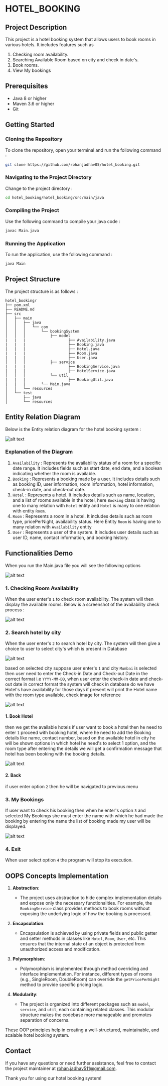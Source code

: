 # HOTEL_BOOKING

## Project Description
This project is a hotel booking system that allows users to book rooms in various hotels. 
It includes features such as 
 1. Checking room availability.
 2. Searching Available Room based on city and check in date's.
 3. Book rooms.
 4. View My bookings

## Prerequisites
- Java 8 or higher
- Maven 3.6 or higher
- Git

## Getting Started

### Cloning the Repository
To clone the repository, open your terminal and run the following command :
```sh
git clone https://github.com/rohanjadhav05/hotel_booking.git
```

### Navigating to the Project Directory
Change to the project directory :
```sh
cd hotel_booking/hotel_booking/src/main/java
```

### Compiling the Project
Use the following command to compile your java code : 
```sh
javac Main.java
```

### Running the Application
To run the application, use the following command :
```sh
java Main
```

## Project Structure
The project structure is as follows : 
```
hotel_booking/
├── pom.xml
├── README.md
├── src
│   ├── main
│   │   ├── java
│   │   │   └── com
│   │   │       └── bookingSystem
│   │   │           ├── model
|   |   |                   ├── Availability.java
|   |   |                   ├── Booking.java
|   |   |                   ├── Hotel.java
|   |   |                   ├── Room.java
|   |   |                   ├── User.java 
│   │   │           ├── service
|   |   |                   ├── BookingService.java
|   |   |                   ├── HotelService.java
│   │   │           └── util
|   |   |                   ├── BookingUtil.java
|   |   |       └── Main.java
│   │   └── resources
│   └── test
│       ├── java
│       └── resources
```

## Entity Relation Diagram
Below is the Entity relation diagram for the hotel booking system :

![alt text](image-6.png)

### Explanation of the Diagram

1. `Availability` : Represents the availability status of a room for a specific date range. It  includes fields such as start date, end date, and a boolean indicating whether the room is available.
2. `Booking` : Represents a booking made by a user. It includes details such as booking ID, user information, room information, hotel information, check-in date, and check-out date.  
3. `Hotel` :  Represents a hotel. It includes details such as  name, location, and a list of rooms available in the hotel, here `Booking` class is having one to many relation with `Hotel` entity and `Hotel` is many to one relation with entity `Room`.
4. `Room` : Represents a room in a hotel. It includes details such as room type, pricePerNight, availability status. Here Entity `Room` is having one to many relation with `Availability` entity 
5. `User` : Represents a user of the system. It includes user details such as user ID, name, contact information, and booking history.

## Functionalities Demo

When you run the Main.java file you will see the following options 

![alt text](image.png)

### 1. Checking Room Availability
When the user enter's `1` to check room availability. The system will then display the available rooms. Below is a screenshot of the availability check process :

![alt text](image-1.png)

### 2. Search hotel by city
When the user enter's `2` to search hotel by city. The system will then give a choice to user 
to select city's which is present in Database

![alt text](image-2.png)

based on selected city suppose user enter's `1` and city `Mumbai` is selected then user need to enter the Check-in Date and Check-out Date in the correct format i.e `YYYY-MM-DD`,
when user enter the check-in date and check-out date in correct format the system will check in 
database do we have Hotel's have availability for those days if present will print the Hotel name with the room type available, check image for reference

![alt text](image-3.png)

#### 1. Book Hotel

then we get the available hotels if user want to book a hotel then he need to enter `1` proceed with booking hotel, where he need to add the Booking details like name, contact number, based on the available hotel in city he will be shown options in which hotel he need's to select 1 option, and the room type after entering the details we will get a confirmation message that hotel has been booking with the booking details.

![alt text](image-4.png)

#### 2. Back

if user enter option `2` then he will be navigated to previous menu

### 3. My Bookings

If user want to check his booking then when he enter's option `3` and selected My Bookings she must enter the name with which he had made the booking by entering the name the list of booking made my user will be displayed.

![alt text](image-5.png)

### 4. Exit

When user select option `4` the program will stop its execution.

## OOPS Concepts Implementation

1. **Abstraction**: 
    - The project uses abstraction to hide complex implementation details and expose only the necessary functionalities. For example, the `BookingService` class provides methods to book rooms without exposing the underlying logic of how the booking is processed.

2. **Encapsulation**: 
    - Encapsulation is achieved by using private fields and public getter and setter methods in classes like `Hotel`, `Room`, `User`, etc. This ensures that the internal state of an object is protected from unauthorized access and modification.

3. **Polymorphism**: 
    - Polymorphism is implemented through method overriding and interface implementation. For instance, different types of rooms (e.g., SingleRoom, DoubleRoom) can override the `getPricePerNight` method to provide specific pricing logic.

4. **Modularity**: 
    - The project is organized into different packages such as `model`, `service`, and `util`, each containing related classes. This modular structure makes the codebase more manageable and promotes separation of concerns.

These OOP principles help in creating a well-structured, maintainable, and scalable hotel booking system.


## Contact
If you have any questions or need further assistance, feel free to contact the project maintainer at rohan.jadhav511@gmail.com.

Thank you for using our hotel booking system!


